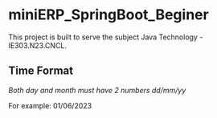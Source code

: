 # miniERP_SpringBoot_Beginer
This project is built to serve the subject Java Technology - IE303.N23.CNCL. 

## Time Format
*Both day and month must have 2 numbers dd/mm/yy*

For example: 01/06/2023 